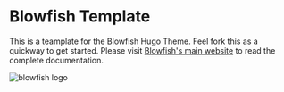 # Blowfish Template
This is a teamplate for the Blowfish Hugo Theme. Feel fork this as a quickway to get started. Please visit [Blowfish's main website](https://github.com/nunocoracao/blowfish) to read the complete documentation.


![blowfish logo](https://github.com/nunocoracao/blowfish_template/blob/main/logo.png?raw=true)
